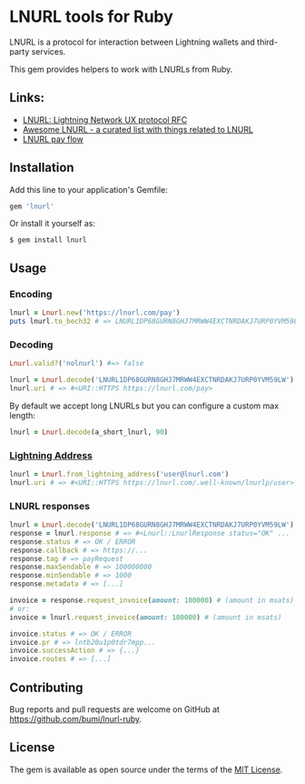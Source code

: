 # LNURL tools for Ruby

LNURL is a protocol for interaction between Lightning wallets and third-party services.

This gem provides helpers to work with LNURLs from Ruby.


## Links:

* [LNURL: Lightning Network UX protocol RFC](https://github.com/btcontract/lnurl-rfc)
* [Awesome LNURL - a curated list with things related to LNURL](https://github.com/fiatjaf/awesome-lnurl)
* [LNURL pay flow](https://xn--57h.bigsun.xyz/lnurl-pay-flow.txt)


## Installation

Add this line to your application's Gemfile:

```ruby
gem 'lnurl'
```

Or install it yourself as:

    $ gem install lnurl

## Usage

### Encoding

```ruby
lnurl = Lnurl.new('https://lnurl.com/pay')
puts lnurl.to_bech32 # => LNURL1DP68GURN8GHJ7MRWW4EXCTNRDAKJ7URP0YVM59LW
```

### Decoding

```ruby
Lnurl.valid?('nolnurl') #=> false

lnurl = Lnurl.decode('LNURL1DP68GURN8GHJ7MRWW4EXCTNRDAKJ7URP0YVM59LW')
lnurl.uri # => #<URI::HTTPS https://lnurl.com/pay>
```

By default we accept long LNURLs but you can configure a custom max length:
```ruby
lnurl = Lnurl.decode(a_short_lnurl, 90)
```

### [Lightning Address](https://github.com/andrerfneves/lightning-address)

```ruby
lnurl = Lnurl.from_lightning_address('user@lnurl.com')
lnurl.uri # => #<URI::HTTPS https://lnurl.com/.well-known/lnurlp/user>
```

### LNURL responses

```ruby
lnurl = Lnurl.decode('LNURL1DP68GURN8GHJ7MRWW4EXCTNRDAKJ7URP0YVM59LW')
response = lnurl.response # => #<Lnurl::LnurlResponse status="OK" ...
response.status # => OK / ERROR
response.callback # => https://...
response.tag # => payRequest
response.maxSendable # => 100000000
response.minSendable # => 1000
response.metadata # => [...]

invoice = response.request_invoice(amount: 100000) # (amount in msats) #<Lnurl::InvoiceResponse status="OK"
# or:
invoice = lnurl.request_invoice(amount: 100000) # (amount in msats)

invoice.status # => OK / ERROR
invoice.pr # => lntb20u1p0tdr7mpp...
invoice.successAction # => {...}
invoice.routes # => [...]

```


## Contributing

Bug reports and pull requests are welcome on GitHub at https://github.com/bumi/lnurl-ruby.


## License

The gem is available as open source under the terms of the [MIT License](https://opensource.org/licenses/MIT).
